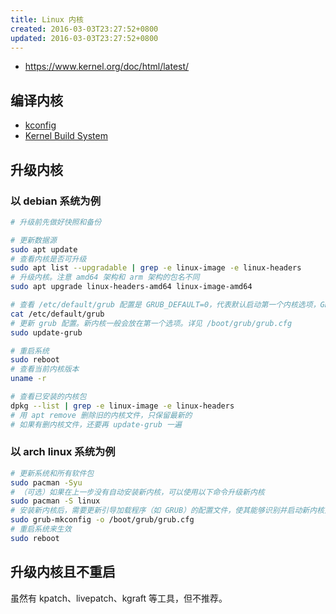 ```yaml
---
title: Linux 内核
created: 2016-03-03T23:27:52+0800
updated: 2016-03-03T23:27:52+0800
---
```



- https://www.kernel.org/doc/html/latest/

## 编译内核

- [kconfig](./kconfig.md)
- [Kernel Build System](https://www.kernel.org/doc/html/latest/kbuild/)

## 升级内核

### 以 debian 系统为例

```sh
# 升级前先做好快照和备份

# 更新数据源
sudo apt update
# 查看内核是否可升级
sudo apt list --upgradable | grep -e linux-image -e linux-headers
# 升级内核。注意 amd64 架构和 arm 架构的包名不同
sudo apt upgrade linux-headers-amd64 linux-image-amd64

# 查看 /etc/default/grub 配置是 GRUB_DEFAULT=0，代表默认启动第一个内核选项，GRUB_DEFAULT=1 代表第二个。
cat /etc/default/grub
# 更新 grub 配置。新内核一般会放在第一个选项。详见 /boot/grub/grub.cfg
sudo update-grub

# 重启系统
sudo reboot
# 查看当前内核版本
uname -r

# 查看已安装的内核包
dpkg --list | grep -e linux-image -e linux-headers
# 用 apt remove 删除旧的内核文件，只保留最新的
# 如果有删内核文件，还要再 update-grub 一遍
```

### 以 arch linux 系统为例

```sh
# 更新系统和所有软件包
sudo pacman -Syu
# （可选）如果在上一步没有自动安装新内核，可以使用以下命令升级新内核
sudo pacman -S linux
# 安装新内核后，需要更新引导加载程序（如 GRUB）的配置文件，使其能够识别并启动新内核生成新的 GRUB 配置文件
sudo grub-mkconfig -o /boot/grub/grub.cfg
# 重启系统来生效
sudo reboot
```

## 升级内核且不重启

虽然有 kpatch、livepatch、kgraft 等工具，但不推荐。
